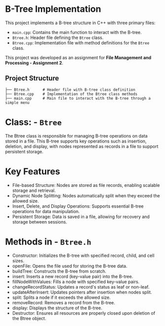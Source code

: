 # B-Tree Implementation

This project implements a B-tree structure in C++ with three primary files:

- `main.cpp`: Contains the main function to interact with the B-tree.
- `Btree.h`: Header file defining the `Btree` class.
- `Btree.cpp`: Implementation file with method definitions for the `Btree` class.

This project was developed as an assignment for **File Management and Processing - Assignment 2**.

## Project Structure

```plaintext
├── Btree.h      # Header file with B-tree class definition
├── Btree.cpp    # Implementation of the Btree class methods
├── main.cpp     # Main file to interact with the B-tree through a simple menu
```
# Class: - `Btree`
The Btree class is responsible for managing B-tree operations on data stored in a file. 
This B-tree supports key operations such as insertion, deletion, and display, with nodes represented as records in a file to support persistent storage.

# Key Features
* File-based Structure: Nodes are stored as file records, enabling scalable storage and retrieval.
* Dynamic Node Splitting: Nodes automatically split when they exceed the allowed size.
* Insert, Delete, and Display Operations: Supports essential B-tree operations for data manipulation.
* Persistent Storage: Data is saved in a file, allowing for recovery and storage between sessions.

# Methods in - `Btree.h`
* Constructor: Initializes the B-tree with specified record, child, and cell sizes.
* openFile: Opens the file used for storing the B-tree data.
* buildTree: Constructs the B-tree from scratch.
* insert: Inserts a new record (key-value pair) into the B-tree.
* fillNodeWithValues: Fills a node with specified key-value pairs.
* changeRecordStatus: Updates a record's status as leaf or non-leaf.
* updateAfterInsert: Updates pointers after insertion when nodes split.
* split: Splits a node if it exceeds the allowed size.
* removeRecord: Removes a record from the B-tree.
* display: Displays the structure of the B-tree.
* Destructor: Ensures all resources are properly closed upon deletion of the Btree object.
